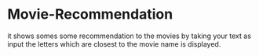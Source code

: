 # Movie-Recommendation
 it shows somes some recommendation to the movies by taking your text as input the letters which are closest to the movie name is displayed.
